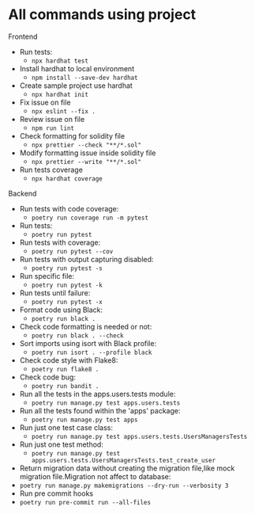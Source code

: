 # All commands using project

Frontend

- Run tests:
  - `npx hardhat test`
- Install hardhat to local environment
  - `npm install --save-dev hardhat`
- Create sample project use hardhat
  - `npx hardhat init`
- Fix issue on file
  - `npx eslint --fix .`
- Review issue on file
  - `npm run lint`
- Check formatting for solidity file
  - `npx prettier --check "**/*.sol"`
- Modify formatting issue inside solidity file
  - `npx prettier --write "**/*.sol"`
- Run tests coverage
  - `npx hardhat coverage`

Backend

- Run tests with code coverage:
  - `poetry run coverage run -m pytest`
- Run tests:
  - `poetry run pytest`
- Run tests with coverage:
  - `poetry run pytest --cov`
- Run tests with output capturing disabled:
  - `poetry run pytest -s`
- Run specific file:
  - `poetry run pytest -k`
- Run tests until failure:
  - `poetry run pytest -x`
- Format code using Black:
  - `poetry run black .`
- Check code formatting is needed or not:
  - `poetry run black . --check`
- Sort imports using isort with Black profile:
  - `poetry run isort . --profile black`
- Check code style with Flake8:
  - `poetry run flake8 .`
- Check code bug:
  - `poetry run bandit .`
- Run all the tests in the apps.users.tests module:
  - `poetry run manage.py test apps.users.tests`
- Run all the tests found within the 'apps' package:
  - `poetry run manage.py test apps`
- Run just one test case class:
  - `poetry run manage.py test apps.users.tests.UsersManagersTests`
- Run just one test method:
  - `poetry run manage.py test apps.users.tests.UsersManagersTests.test_create_user`
- Return migration data without creating the migration file,like mock migration file.Migration not affect to database:
- `poetry run manage.py makemigrations --dry-run --verbosity 3`
- Run pre commit hooks
- `poetry run pre-commit run --all-files`
